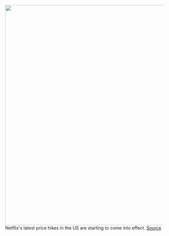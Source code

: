 <img src='https://cdn.vox-cdn.com/thumbor/hRhmT_BZeEPiM0rhicP9dynXR4c=/0x0:2040x1360/1200x800/filters:focal(857x517:1183x843)/cdn.vox-cdn.com/uploads/chorus_image/image/70666294/acastro_211025_1777_netflix_0001.0.jpg' width='700px' /><br/>
Netflix's latest price hikes in the US are starting to come into effect.
<a href='https://www.theverge.com/2022/3/24/22993562/netflix-price-increase-us-plans-2022'> Source <a/>